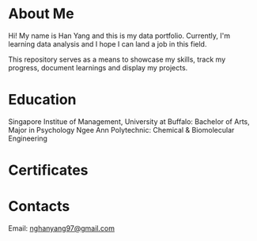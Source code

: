 # About Me
Hi! My name is Han Yang and this is my data portfolio. Currently, I'm learning data analysis and I hope I can land a job in this field. 

This repository serves as a means to showcase my skills, track my progress, document learnings and display my projects.

# Education
Singapore Institue of Management, University at Buffalo: Bachelor of Arts, Major in Psychology
Ngee Ann Polytechnic: Chemical & Biomolecular Engineering

# Certificates


# Contacts
Email: nghanyang97@gmail.com
